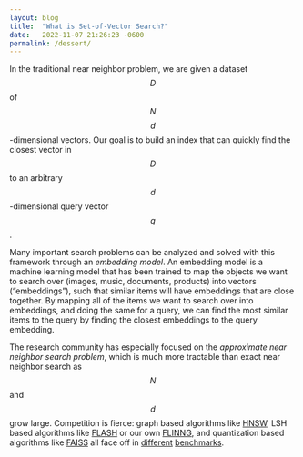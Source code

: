```yaml
---
layout: blog
title:  "What is Set-of-Vector Search?"
date:   2022-11-07 21:26:23 -0600
permalink: /dessert/
---
```


In the traditional near neighbor problem, we are given a dataset  $$D$$ of $$N$$ $$d$$-dimensional vectors. Our goal is to build an index that can quickly find the closest vector in $$D$$ to an arbitrary $$d$$-dimensional query vector $$q$$.

Many important search problems can be analyzed and solved with this framework through an *embedding model*. An embedding model is a machine learning model that has been trained to map the objects we want to search over (images, music, documents, products) into vectors (“embeddings”), such that similar items will have embeddings that are close together. By mapping all of the items we want to search over into embeddings, and doing the same for a query, we can find the most similar items to the query by finding the closest embeddings to the query embedding.
      
The research community has especially focused on the *approximate near neighbor search problem*, which is much more tractable than exact near neighbor search as $$N$$ and $$d$$ grow large. Competition is fierce: graph based algorithms like [HNSW]("https://github.com/nmslib/hnswlib"), LSH based algorithms like [FLASH]("https://github.com/RUSH-LAB/Flash") or our own [FLINNG]("https://github.com/JoshEngels/FLINNG"), and quantization based algorithms like [FAISS](https://github.com/facebookresearch/faiss") all face off in [different]("http://ann-benchmarks.com/") [benchmarks]("https://big-ann-benchmarks.com").
      


